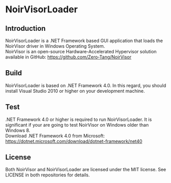 # NoirVisorLoader

## Introduction
NoirVisorLoader is a .NET Framework based GUI application that loads the NoirVisor driver in Windows Operating System. <br>
NoirVisor is an open-source Hardware-Accelerated Hypervisor solution available in GitHub: https://github.com/Zero-Tang/NoirVisor

## Build
NoirVisorLoader is based on .NET Framework 4.0. In this regard, you should install Visual Studio 2010 or higher on your development machine. <br>

## Test
.NET Framework 4.0 or higher is required to run NoirVisorLoader. It is significant if your are going to test NoirVisor on Windows older than Windows 8. <br>
Download .NET Framework 4.0 from Microsoft: https://dotnet.microsoft.com/download/dotnet-framework/net40

## License
Both NoirVisor and NoirVisorLoader are licensed under the MIT license. See LICENSE in both repositories for details.